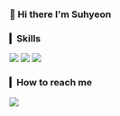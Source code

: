### 👋 Hi there I'm Suhyeon

### ▎Skills
<span><img src="http://img.shields.io/badge/-Python-blue?style=flat&logo=python&logoColor=ffffff"></span>
<span><img src="http://img.shields.io/badge/-Java-orange?style=flat&logo=java&logoColor=black"></span>
<span><img src="http://img.shields.io/badge/-Oracle-F80000?style=flat&logo=oracle&logoColor=ffffff"></span>

### ▎How to reach me
<span><img src="http://img.shields.io/badge/-Email-FFFFFF?style=flat&logo=gmail"></span>
<!--
**yujapie/yujapie** is a ✨ _special_ ✨ repository because its `README.md` (this file) appears on your GitHub profile.

Here are some ideas to get you started:

- 🔭 I’m currently working on ...
- 🌱 I’m currently learning ...
- 👯 I’m looking to collaborate on ...
- 🤔 I’m looking for help with ...
- 💬 Ask me about ...
- 📫 How to reach me: ...
- 😄 Pronouns: ...
- ⚡ Fun fact: ...
-->
